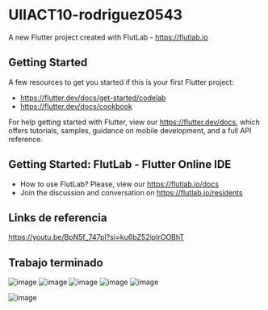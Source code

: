 # UIIACT10-rodriguez0543

A new Flutter project created with FlutLab - https://flutlab.io

## Getting Started

A few resources to get you started if this is your first Flutter project:

- https://flutter.dev/docs/get-started/codelab
- https://flutter.dev/docs/cookbook

For help getting started with Flutter, view our
https://flutter.dev/docs, which offers tutorials,
samples, guidance on mobile development, and a full API reference.

## Getting Started: FlutLab - Flutter Online IDE

- How to use FlutLab? Please, view our https://flutlab.io/docs
- Join the discussion and conversation on https://flutlab.io/residents


## Links de referencia
https://youtu.be/BpN5f_747pI?si=ku6bZ52ipIrOOBhT

## Trabajo terminado
![image](https://github.com/OneDavidrdz131/UIIACT10-RODRIGUEZ/assets/143547422/1b33d629-6790-40e0-9e98-5c80d1668d69)
![image](https://github.com/OneDavidrdz131/UIIACT10-RODRIGUEZ/assets/143547422/6c19e243-e8f2-4e0f-810a-b558e65b1d5a)
![image](https://github.com/OneDavidrdz131/UIIACT10-RODRIGUEZ/assets/143547422/089ad56a-3d4a-4b23-b7ed-52cd9b095a67)
![image](https://github.com/OneDavidrdz131/UIIACT10-RODRIGUEZ/assets/143547422/313ae20f-f624-4734-9224-aa456743f365)
![image](https://github.com/OneDavidrdz131/UIIACT10-RODRIGUEZ/assets/143547422/5abfc614-670d-4261-be84-57c0940de1c8)

![image](https://github.com/OneDavidrdz131/UIIACT10-RODRIGUEZ/assets/143547422/7ff4ee35-7e37-42f5-a7a4-585ddf1298bf)

